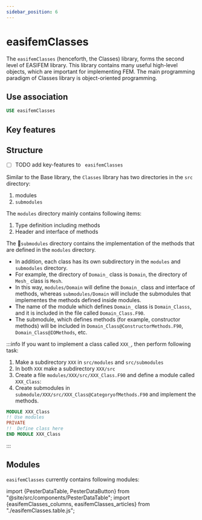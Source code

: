 ```yaml
---
sidebar_position: 6
---
```


# easifemClasses

The `easifemClasses` (henceforth, the Classes) library, forms the second level of EASIFEM library.
This library contains many useful high-level objects, which are important for implementing FEM.
The main programming paradigm of Classes library is object-oriented programming.

## Use association

```fortran
USE easifemClasses
```

## Key features

## Structure

- [ ] TODO add key-features to ` easifemClasses`

Similar to the Base library, the `Classes` library has two directories in the `src` directory:

1. modules
2. `submodules`

The `modules` directory mainly contains following items:

1. Type definition including methods
2. Header and interface of methods

The 📁`submodules` directory contains the implementation of the methods that are defined in the `modules` directory.

- In addition, each class has its own subdirectory in the `modules` and `submodules` directory.
- For example, the directory of `Domain_` class is `Domain`, the directory of `Mesh_` class is `Mesh`.
- In this way, `modules/Domain` will define the `Domain_` class and interface of methods, whereas `submodules/Domain` will include the submodules that implementes the methods defined inside modules.
- The name of the module which defines `Domain_` class is `Domain_Classs`, and it is included in the file called `Domain_Class.F90`.
- The submodule, which defines methods (for example, constructor methods) will be included in `Domain_Class@ConstructorMethods.F90`, `Domain_Class@IOMethods`, etc.

:::info
If you want to implement a class called `XXX_`, then perform following task:

1. Make a subdirectory `XXX` in `src/modules` and `src/submodules`
2. In both `XXX` make a subdirectory `XXX/src`
3. Create a file `modules/XXX/src/XXX_Class.F90` and define a module called `XXX_Class`:
4. Create submodules  in `submodule/XXX/src/XXX_Class@CategoryofMethods.F90` and implement the methods.

```fortran
MODULE XXX_Class
!! Use modules
PRIVATE
!!  Define class here
END MODULE XXX_Class 
```

:::

## Modules

`easifemClasses` currently contains following modules:

import {PesterDataTable, PesterDataButton} from "@site/src/components/PesterDataTable";
import {easifemClasses_columns, easifemClasses_articles} from "./easifemClasses.table.js";

<PesterDataTable
  columns={easifemClasses_columns}
  data={easifemClasses_articles}
/>
